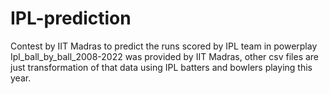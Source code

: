 # IPL-prediction
Contest by IIT Madras to predict the runs scored by IPL team in powerplay
Ipl_ball_by_ball_2008-2022 was provided by IIT Madras, other csv files are just transformation of that data using IPL batters and bowlers playing this year.
